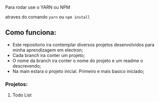 Para rodar use o YARN ou NPM

atraves do comando `yarn` ou `npm install`

## Como funciona:

- Este repositorio ira contemplar diversos projetos desenvolvidos para minha aprendizagem em electron;
- Cada branch ira conter um projeto;
- O nome da branch ira conter o nome do projeto e um readme o descrevendo;
- Na main estara o projeto inicial. Primeiro e mais basico iniciado;

### Projetos:

1. Todo List
